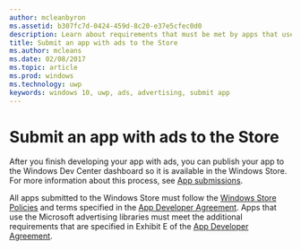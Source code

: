 ```yaml
---
author: mcleanbyron
ms.assetid: b307fc7d-0424-459d-8c20-e37e5cfec0d0
description: Learn about requirements that must be met by apps that use the Microsoft advertising libraries before they can be published to the Store.
title: Submit an app with ads to the Store
ms.author: mcleans
ms.date: 02/08/2017
ms.topic: article
ms.prod: windows
ms.technology: uwp
keywords: windows 10, uwp, ads, advertising, submit app
---
```


# Submit an app with ads to the Store


After you finish developing your app with ads, you can publish your app to the Windows Dev Center dashboard so it is available in the Windows Store. For more information about this process, see [App submissions](https://msdn.microsoft.com/windows/uwp/publish/app-submissions).

All apps submitted to the Windows Store must follow the [Windows Store Policies](https://msdn.microsoft.com/library/windows/apps/dn764944.aspx) and terms specified in the [App Developer Agreement](https://msdn.microsoft.com/library/windows/apps/hh694058.aspx). Apps that use the Microsoft advertising libraries must meet the additional requirements that are specified in Exhibit E of the [App Developer Agreement](https://msdn.microsoft.com/library/windows/apps/hh694058.aspx).


 

 

